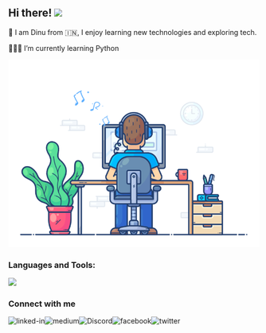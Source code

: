 <h2 align="left">
 Hi there!
  <img src="https://media2.giphy.com/media/oIAha6UGEx8UMGSFIt/giphy.gif" hight="60" width="60">
</h2>

 🏡 I am Dinu from 🇮🇳, I enjoy learning new technologies and exploring tech.

 🧑🏻‍💻 I’m currently learning Python 


<!-- BANNER -->
<img  src="https://github.com/dinu2046/dinu2046/blob/main/assets/lofi_code.gif" />


<h3 align="left">Languages and Tools:</h3>

<p align="left">
  <a href="https://skillicons.dev">
    <img src="https://skillicons.dev/icons?i=java,spring,hibernate,gradle,idea,eclipse,vscode,vim,redis,mongodb,mysql,html,css,js,nodejs,graphql,bootstrap,py,docker,netlify,git,stackoverflow,nginx,jenkins&perline=12&theme=light" /></a>
  </p>

  <h3 align="left">Connect with me</h3>

[<img align="left" alt="linked-in" src="https://img.shields.io/badge/linkedin-%230077B5.svg?&style=for-the-badge&logo=linkedin&logoColor=white" />](https://www.linkedin.com)[<img align="left" alt="medium" src="https://img.shields.io/badge/medium-%2312100E.svg?&style=for-the-badge&logo=medium&logoColor=white" />](https://medium.com/)[<img align="left" alt="Discord" src="https://img.shields.io/badge/Discord-FE7A16?logo=Discord&logoColor=white&style=for-the-badge" />](https://discord.com)[<img align="left" alt="facebook" src="https://img.shields.io/badge/facebook-%231877F2.svg?&style=for-the-badge&logo=facebook&logoColor=white" />](https://www.facebook.com)[<img align="left" alt="twitter" src="https://img.shields.io/badge/twitter-%231DA1F2.svg?&style=for-the-badge&logo=twitter&logoColor=white" />](https://twitter.com)

<br>
<br>
  

  